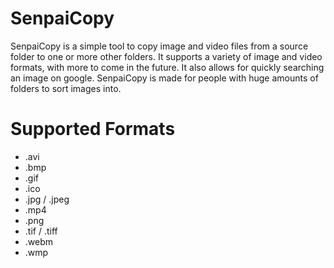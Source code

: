 # SenpaiCopy
SenpaiCopy is a simple tool to copy image and video files from a source folder to one or more other folders.
It supports a variety of image and video formats, with more to come in the future.
It also allows for quickly searching an image on google.
SenpaiCopy is made for people with huge amounts of folders to sort images into.

# Supported Formats
* .avi
* .bmp
* .gif
* .ico
* .jpg / .jpeg
* .mp4
* .png
* .tif / .tiff
* .webm
* .wmp
